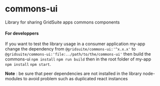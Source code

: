 # commons-ui

Library for sharing GridSuite apps commons components

#### For developpers

If you want to test the library usage in a consumer application my-app
change the dependency from `@gridsuite/commons-ui:'^x.x.x'` to  `@gridsuite/commons-ui:'file:../path/to/the/commons-ui'` 
then build the commons-ui `npm install` `npm run build`
then in the root folder of my-app `npm install` `npm start`.

**Note** : be sure that peer dependencies are not installed in the library node-modules to avoid problem such as duplicated react instances
